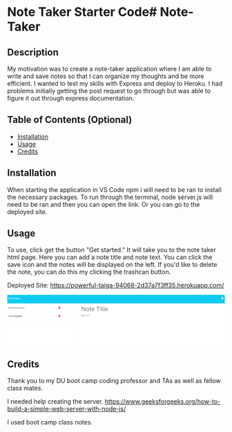 # Note Taker Starter Code# Note-Taker

## Description

My motivation was to create a note-taker application where I am able to write and save notes so that I can organize my thoughts and be more efficient. I wanted to test my skills with Express and deploy to Heroku. I had problems initially getting the post request to go through but was able to figure it out through express documentation. 

## Table of Contents (Optional)

- [Installation](#installation)
- [Usage](#usage)
- [Credits](#credits)

## Installation

When starting the application in VS Code npm i will need to be ran to install the necessary packages. To run through the terminal, node server.js will need to be ran and then you can open the link. Or you can go to the deployed site. 

## Usage

To use, click get the button "Get started." It will take you to the note taker html page. Here you can add a note title and note text. You can click the save icon and the notes will be displayed on the left. If you'd like to delete the note, you can do this my clicking the trashcan button. 

Deployed Site: https://powerful-taiga-94068-2d37a7f3ff35.herokuapp.com/

![screenshot of note taker site](./public/assets/images/screenshot.png)

## Credits
Thank you to my DU boot camp coding professor and TAs as well as fellow class mates. 

I needed help creating the server. 
https://www.geeksforgeeks.org/how-to-build-a-simple-web-server-with-node-js/

I used boot camp class notes. 